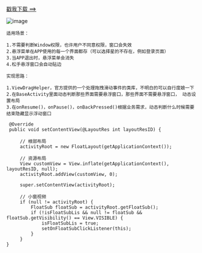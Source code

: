[戳我下载 ==>](https://pan.baidu.com/s/1ge3esi3)

![image](https://github.com/153437803/FloatMenu1_v1.0/blob/master/Screenrecorder-2017-11-14-03-50-11-309_20171114040505.gif )  

```
适用场景：

1.不需要判断Window权限，也许用户不同意权限，窗口会失效
2.悬浮菜单在APP使用的每一个界面都存（可以选择星的不存在，例如登录页面）
3.当APP退出时，悬浮菜单会消失
4.松手悬浮窗口会自动贴边
```
```
实现思路：

1.ViewDragHelper，官方提供的一个处理拖拽滑动事件的类库，不明白的可以自行度娘一下
2.在BaseActivity里面动态判断那些界面需要悬浮窗口，那些界面不需要悬浮窗口， 动态设置布局
3.在onResume()，onPause()，onBackPressed()根据业务需求，动态判断什么时候需要结束隐藏显示浮动窗口
```
```
 @Override
 public void setContentView(@LayoutRes int layoutResID) {

     // 根部布局
     activityRoot = new FloatLayout(getApplicationContext());

     // 资源布局
     View customView = View.inflate(getApplicationContext(), layoutResID, null);
     activityRoot.addView(customView, 0);

     super.setContentView(activityRoot);

     // 小窗视频
     if (null != activityRoot) {
         FloatSub floatSub = activityRoot.getFloatSub();
         if (!isFloatSubLis && null != floatSub && floatSub.getVisibility() == View.VISIBLE) {
             isFloatSubLis = true;
             setOnFloatSubClickListener(this);
         }
     }
}
```
